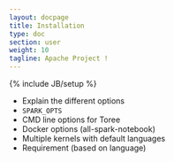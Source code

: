 ```yaml
---
layout: docpage
title: Installation
type: doc
section: user
weight: 10
tagline: Apache Project !
---
```


{% include JB/setup %}

- Explain the different options
- `SPARK_OPTS`
- CMD line options for Toree
- Docker options (all-spark-notebook)
- Multiple kernels with default languages
- Requirement (based on language)

